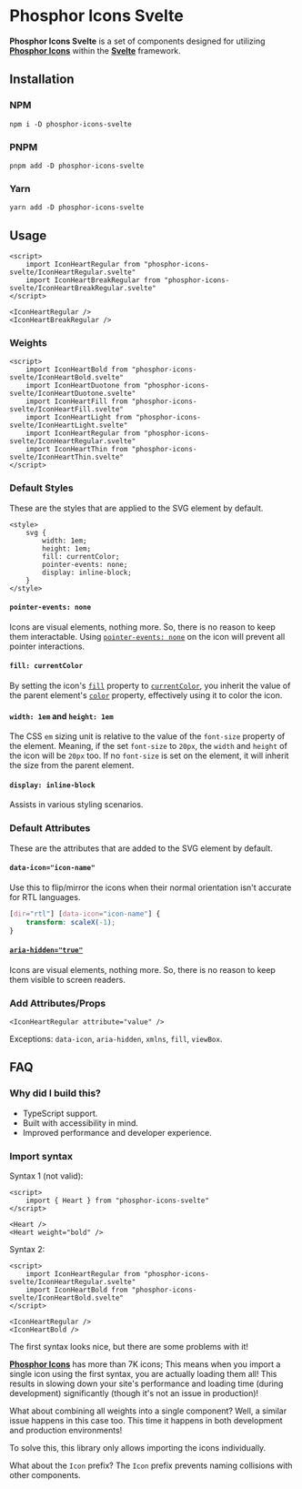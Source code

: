 # Phosphor Icons Svelte

**Phosphor Icons Svelte** is a set of components designed for utilizing [**Phosphor Icons**](https://phosphoricons.com) within the [**Svelte**](https://svelte.dev) framework.

## Installation

### NPM

```
npm i -D phosphor-icons-svelte
```

### PNPM

```
pnpm add -D phosphor-icons-svelte
```

### Yarn

```
yarn add -D phosphor-icons-svelte
```

## Usage

```svelte
<script>
    import IconHeartRegular from "phosphor-icons-svelte/IconHeartRegular.svelte"
    import IconHeartBreakRegular from "phosphor-icons-svelte/IconHeartBreakRegular.svelte"
</script>

<IconHeartRegular />
<IconHeartBreakRegular />
```

### Weights

```svelte
<script>
    import IconHeartBold from "phosphor-icons-svelte/IconHeartBold.svelte"
    import IconHeartDuotone from "phosphor-icons-svelte/IconHeartDuotone.svelte"
    import IconHeartFill from "phosphor-icons-svelte/IconHeartFill.svelte"
    import IconHeartLight from "phosphor-icons-svelte/IconHeartLight.svelte"
    import IconHeartRegular from "phosphor-icons-svelte/IconHeartRegular.svelte"
    import IconHeartThin from "phosphor-icons-svelte/IconHeartThin.svelte"
</script>
```

### Default Styles

These are the styles that are applied to the SVG element by default.

```svelte
<style>
    svg {
        width: 1em;
        height: 1em;
        fill: currentColor;
        pointer-events: none;
        display: inline-block;
    }
</style>
```

#### `pointer-events: none`

Icons are visual elements, nothing more. So, there is no reason to keep them interactable. Using [`pointer-events: none`](https://developer.mozilla.org/en-US/docs/Web/CSS/pointer-events#none) on the icon will prevent all pointer interactions.

#### `fill: currentColor`

By setting the icon's [`fill`](https://developer.mozilla.org/en-US/docs/Web/SVG/Attribute/fill) property to [`currentColor`](https://developer.mozilla.org/en-US/docs/Web/CSS/color_value#currentcolor_keyword), you inherit the value of the parent element's [`color`](https://developer.mozilla.org/en-US/docs/Web/CSS/color) property, effectively using it to color the icon.

#### `width: 1em` and `height: 1em`

The CSS `em` sizing unit is relative to the value of the `font-size` property of the element. Meaning, if the set `font-size` to `20px`, the `width` and `height` of the icon will be `20px` too. If no `font-size` is set on the element, it will inherit the size from the parent element.

#### `display: inline-block`

Assists in various styling scenarios.

### Default Attributes

These are the attributes that are added to the SVG element by default.

#### `data-icon="icon-name"`

Use this to flip/mirror the icons when their normal orientation isn't accurate for RTL languages.

```css
[dir="rtl"] [data-icon="icon-name"] {
    transform: scaleX(-1);
}
```

#### [`aria-hidden="true"`](https://developer.mozilla.org/en-US/docs/Web/Accessibility/ARIA/Attributes/aria-hidden)

Icons are visual elements, nothing more. So, there is no reason to keep them visible to screen readers.

### Add Attributes/Props

```svelte
<IconHeartRegular attribute="value" />
```

Exceptions: `data-icon`, `aria-hidden`, `xmlns`, `fill`, `viewBox`.

## FAQ

### Why did I build this?

-   TypeScript support.
-   Built with accessibility in mind.
-   Improved performance and developer experience.

### Import syntax

Syntax 1 (not valid):

```svelte
<script>
    import { Heart } from "phosphor-icons-svelte"
</script>

<Heart />
<Heart weight="bold" />
```

Syntax 2:

```svelte
<script>
    import IconHeartRegular from "phosphor-icons-svelte/IconHeartRegular.svelte"
    import IconHeartBold from "phosphor-icons-svelte/IconHeartBold.svelte"
</script>

<IconHeartRegular />
<IconHeartBold />
```

The first syntax looks nice, but there are some problems with it!

[**Phosphor Icons**](https://phosphoricons.com) has more than 7K icons; This means when you import a single icon using the first syntax, you are actually loading them all! This results in slowing down your site's performance and loading time (during development) significantly (though it's not an issue in production)!

What about combining all weights into a single component? Well, a similar issue happens in this case too. This time it happens in both development and production environments!

To solve this, this library only allows importing the icons individually.

What about the `Icon` prefix? The `Icon` prefix prevents naming collisions with other components.
